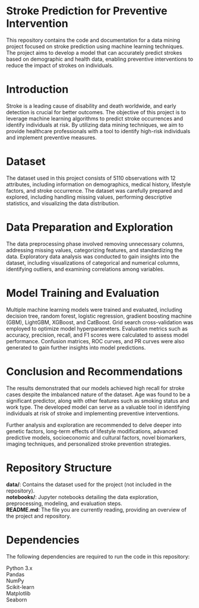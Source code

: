 # Stroke Prediction for Preventive Intervention
This repository contains the code and documentation for a data mining project focused on stroke prediction using machine learning techniques. The project aims to develop a model that can accurately predict strokes based on demographic and health data, enabling preventive interventions to reduce the impact of strokes on individuals.

# Introduction
Stroke is a leading cause of disability and death worldwide, and early detection is crucial for better outcomes. The objective of this project is to leverage machine learning algorithms to predict stroke occurrences and identify individuals at risk. By utilizing data mining techniques, we aim to provide healthcare professionals with a tool to identify high-risk individuals and implement preventive measures.

# Dataset
The dataset used in this project consists of 5110 observations with 12 attributes, including information on demographics, medical history, lifestyle factors, and stroke occurrence. The dataset was carefully prepared and explored, including handling missing values, performing descriptive statistics, and visualizing the data distribution.

# Data Preparation and Exploration
The data preprocessing phase involved removing unnecessary columns, addressing missing values, categorizing features, and standardizing the data. Exploratory data analysis was conducted to gain insights into the dataset, including visualizations of categorical and numerical columns, identifying outliers, and examining correlations among variables.

# Model Training and Evaluation
Multiple machine learning models were trained and evaluated, including decision tree, random forest, logistic regression, gradient boosting machine (GBM), LightGBM, XGBoost, and CatBoost. Grid search cross-validation was employed to optimize model hyperparameters. Evaluation metrics such as accuracy, precision, recall, and F1 scores were calculated to assess model performance. Confusion matrices, ROC curves, and PR curves were also generated to gain further insights into model predictions.

# Conclusion and Recommendations
The results demonstrated that our models achieved high recall for stroke cases despite the imbalanced nature of the dataset. Age was found to be a significant predictor, along with other features such as smoking status and work type. The developed model can serve as a valuable tool in identifying individuals at risk of stroke and implementing preventive interventions.

Further analysis and exploration are recommended to delve deeper into genetic factors, long-term effects of lifestyle modifications, advanced predictive models, socioeconomic and cultural factors, novel biomarkers, imaging techniques, and personalized stroke prevention strategies.

# Repository Structure
**data/**: Contains the dataset used for the project (not included in the repository).<br>
**notebooks/**: Jupyter notebooks detailing the data exploration, preprocessing, modeling, and evaluation steps.<br>
**README.md**: The file you are currently reading, providing an overview of the project and repository.

# Dependencies
The following dependencies are required to run the code in this repository:

Python 3.x <br>
Pandas<br>
NumPy<br>
Scikit-learn<br>
Matplotlib<br>
Seaborn


